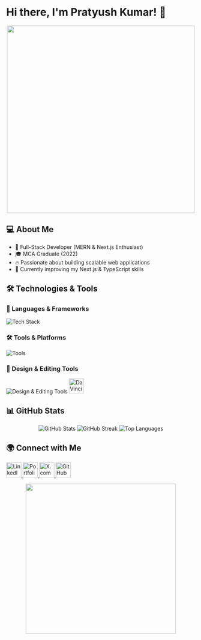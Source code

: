 # Hi there, I'm Pratyush Kumar! 👋

<p align="center">
  <img src="https://user-images.githubusercontent.com/74038190/212748845-2b64c44d-a5bf-4fd3-b90e-03f7661600a8.gif" width="500"/>
</p>

## 💻 About Me
- 🚀 Full-Stack Developer (MERN & Next.js Enthusiast)
- 🎓 MCA Graduate (2022)
- 🔥 Passionate about building scalable web applications
- 🌱 Currently improving my Next.js & TypeScript skills

## 🛠️ Technologies & Tools

### 🚀 Languages & Frameworks
<p align="left">
  <img src="https://skillicons.dev/icons?i=js,ts,react,nextjs,nodejs,express,mongodb,redux,mysql,postgres,c,cpp,java,python" alt="Tech Stack" />
</p>

### 🛠️ Tools & Platforms
<p align="left">
  <img src="https://skillicons.dev/icons?i=git,github,docker,postman,vscode" alt="Tools" />
</p>

### 🎨 Design & Editing Tools
<p align="left">
  <img src="https://skillicons.dev/icons?i=figma,ai,ps" alt="Design & Editing Tools" />
  <img src="https://upload.wikimedia.org/wikipedia/commons/3/3f/DaVinci_Resolve_17_logo.svg" width="40" height="40" alt="DaVinci Resolve"/>
</p>

## 📊 GitHub Stats
<p align="center">
  <img src="https://github-readme-stats.vercel.app/api?username=Pratyush-Kumar&show_icons=true&theme=radical" alt="GitHub Stats"/>
  <img src="https://github-readme-streak-stats.herokuapp.com/?user=Pratyush-Kumar&theme=radical" alt="GitHub Streak"/>
  <img src="https://github-readme-stats.vercel.app/api/top-langs/?username=Pratyush-Kumar&layout=compact&theme=radical" alt="Top Languages"/>
</p>

## 🌍 Connect with Me
<p align="left">
  <a href="https://www.linkedin.com/in/pratyush-kumar">
    <img src="https://upload.wikimedia.org/wikipedia/commons/c/ca/LinkedIn_logo_initials.png" width="40" height="40" alt="LinkedIn"/>
  </a>
  <a href="https://pratyush.dev">
    <img src="https://upload.wikimedia.org/wikipedia/commons/4/4e/Devto-logo.svg" width="40" height="40" alt="Portfolio"/>
  </a>
  <a href="https://twitter.com/pratyushdev">
    <img src="https://upload.wikimedia.org/wikipedia/commons/5/53/X_logo_2023.svg" width="40" height="40" alt="X.com"/>
  </a>
  <a href="https://github.com/Pratyush-Kumar">
    <img src="https://upload.wikimedia.org/wikipedia/commons/9/91/Octicons-mark-github.svg" width="40" height="40" alt="GitHub"/>
  </a>
</p>

<p align="center">
  <img src="https://raw.githubusercontent.com/abhisheknaiidu/abhisheknaiidu/master/code.gif" width="400"/>
</p>
